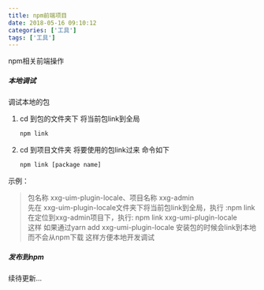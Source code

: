 ```yaml
---
title: npm前端项目
date: 2018-05-16 09:10:12 
categories: ['工具']
tags: ['工具']
---
```


npm相关前端操作
<!-- more -->

##### 本地调试
调试本地的包  
1. cd 到包的文件夹下 将当前包link到全局
    ``` bash
    npm link
    ```
2. cd 到项目文件夹 将要使用的包link过来 命令如下
    ``` bash
    npm link [package name]
    ```
示例：
> 包名称 xxg-uim-plugin-locale、项目名称 xxg-admin  
先在 xxg-uim-plugin-locale文件夹下将当前包link到全局，执行 :npm link  
在定位到xxg-admin项目下，执行: npm link xxg-umi-plugin-locale  
这样 如果通过yarn add xxg-umi-plugin-locale 安装包的时候会link到本地而不会从npm下载 这样方便本地开发调试

##### 发布到npm  
续待更新...